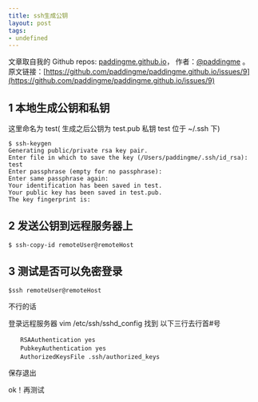 ```yaml
---
title: ssh生成公钥
layout: post
tags:
- undefined
---
```



 文章取自我的 Github  repos: [paddingme.github.io](https://github.com/paddingme/paddingme.github.io)， 作者：[@paddingme](http://padding.me/about.html) 。  
原文链接：[https://github.com/paddingme/paddingme.github.io/issues/9](https://github.com/paddingme/paddingme.github.io/issues/9)

## 1 本地生成公钥和私钥

这里命名为 test( 生成之后公钥为 test.pub 私钥 test 位于 ~/.ssh 下)
```
$ ssh-keygen
Generating public/private rsa key pair.
Enter file in which to save the key (/Users/paddingme/.ssh/id_rsa): test
Enter passphrase (empty for no passphrase): 
Enter same passphrase again: 
Your identification has been saved in test.
Your public key has been saved in test.pub.
The key fingerprint is:
```
## 2 发送公钥到远程服务器上

```
$ ssh-copy-id remoteUser@remoteHost
```

## 3 测试是否可以免密登录

```
$ssh remoteUser@remoteHost
```
 不行的话

登录远程服务器
 vim /etc/ssh/sshd_config 找到 以下三行去行首#号

```
　　RSAAuthentication yes
　　PubkeyAuthentication yes
　　AuthorizedKeysFile .ssh/authorized_keys
```

保存退出

ok！再测试